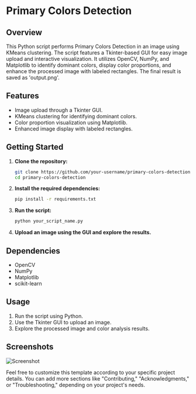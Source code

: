 # Primary Colors Detection

## Overview

This Python script performs Primary Colors Detection in an image using KMeans clustering. The script features a Tkinter-based GUI for easy image upload and interactive visualization. It utilizes OpenCV, NumPy, and Matplotlib to identify dominant colors, display color proportions, and enhance the processed image with labeled rectangles. The final result is saved as 'output.png'.

## Features

- Image upload through a Tkinter GUI.
- KMeans clustering for identifying dominant colors.
- Color proportion visualization using Matplotlib.
- Enhanced image display with labeled rectangles.

## Getting Started

1. **Clone the repository:**

    ```bash
    git clone https://github.com/your-username/primary-colors-detection.git
    cd primary-colors-detection
    ```

2. **Install the required dependencies:**

    ```bash
    pip install -r requirements.txt
    ```

3. **Run the script:**

    ```bash
    python your_script_name.py
    ```

4. **Upload an image using the GUI and explore the results.**

## Dependencies

- OpenCV
- NumPy
- Matplotlib
- scikit-learn

## Usage

1. Run the script using Python.
2. Use the Tkinter GUI to upload an image.
3. Explore the processed image and color analysis results.

## Screenshots

![Screenshot](/path/to/screenshot.png)



Feel free to customize this template according to your specific project details. You can add more sections like "Contributing," "Acknowledgments," or "Troubleshooting," depending on your project's needs.
